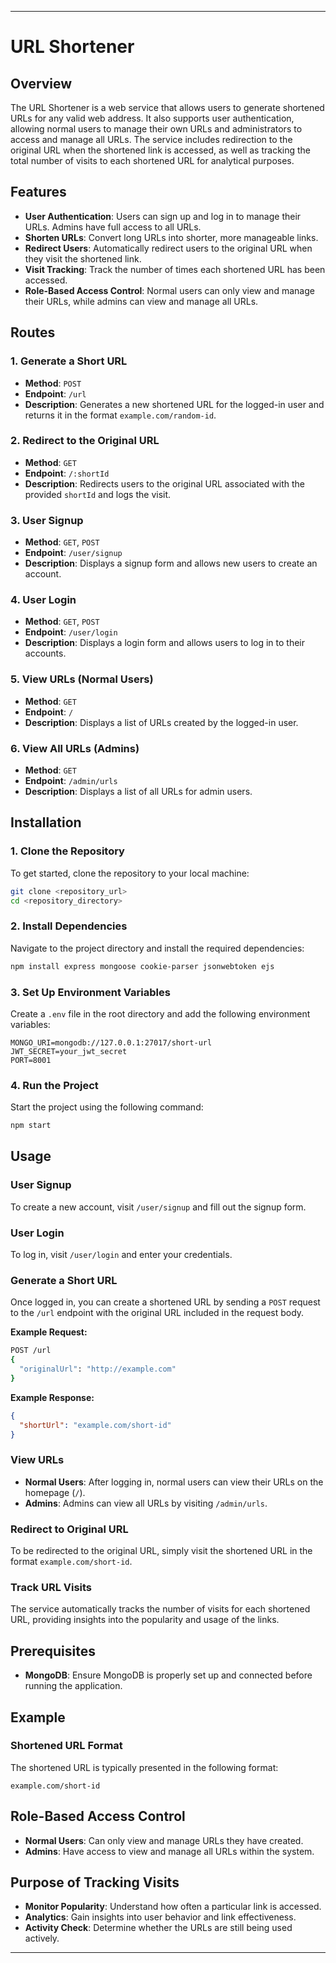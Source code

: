 

---

# URL Shortener

## Overview
The URL Shortener is a web service that allows users to generate shortened URLs for any valid web address. It also supports user authentication, allowing normal users to manage their own URLs and administrators to access and manage all URLs. The service includes redirection to the original URL when the shortened link is accessed, as well as tracking the total number of visits to each shortened URL for analytical purposes.

## Features
- **User Authentication**: Users can sign up and log in to manage their URLs. Admins have full access to all URLs.
- **Shorten URLs**: Convert long URLs into shorter, more manageable links.
- **Redirect Users**: Automatically redirect users to the original URL when they visit the shortened link.
- **Visit Tracking**: Track the number of times each shortened URL has been accessed.
- **Role-Based Access Control**: Normal users can only view and manage their URLs, while admins can view and manage all URLs.

## Routes

### 1. Generate a Short URL
- **Method**: `POST`
- **Endpoint**: `/url`
- **Description**: Generates a new shortened URL for the logged-in user and returns it in the format `example.com/random-id`.

### 2. Redirect to the Original URL
- **Method**: `GET`
- **Endpoint**: `/:shortId`
- **Description**: Redirects users to the original URL associated with the provided `shortId` and logs the visit.

### 3. User Signup
- **Method**: `GET`, `POST`
- **Endpoint**: `/user/signup`
- **Description**: Displays a signup form and allows new users to create an account.

### 4. User Login
- **Method**: `GET`, `POST`
- **Endpoint**: `/user/login`
- **Description**: Displays a login form and allows users to log in to their accounts.

### 5. View URLs (Normal Users)
- **Method**: `GET`
- **Endpoint**: `/`
- **Description**: Displays a list of URLs created by the logged-in user.

### 6. View All URLs (Admins)
- **Method**: `GET`
- **Endpoint**: `/admin/urls`
- **Description**: Displays a list of all URLs for admin users.

## Installation

### 1. Clone the Repository
To get started, clone the repository to your local machine:
```sh
git clone <repository_url>
cd <repository_directory>
```

### 2. Install Dependencies
Navigate to the project directory and install the required dependencies:
```sh
npm install express mongoose cookie-parser jsonwebtoken ejs
```

### 3. Set Up Environment Variables
Create a `.env` file in the root directory and add the following environment variables:
```
MONGO_URI=mongodb://127.0.0.1:27017/short-url
JWT_SECRET=your_jwt_secret
PORT=8001
```

### 4. Run the Project
Start the project using the following command:
```sh
npm start
```

## Usage

### User Signup
To create a new account, visit `/user/signup` and fill out the signup form.

### User Login
To log in, visit `/user/login` and enter your credentials.

### Generate a Short URL
Once logged in, you can create a shortened URL by sending a `POST` request to the `/url` endpoint with the original URL included in the request body.

**Example Request:**
```sh
POST /url
{
  "originalUrl": "http://example.com"
}
```

**Example Response:**
```json
{
  "shortUrl": "example.com/short-id"
}
```

### View URLs
- **Normal Users**: After logging in, normal users can view their URLs on the homepage (`/`).
- **Admins**: Admins can view all URLs by visiting `/admin/urls`.

### Redirect to Original URL
To be redirected to the original URL, simply visit the shortened URL in the format `example.com/short-id`.

### Track URL Visits
The service automatically tracks the number of visits for each shortened URL, providing insights into the popularity and usage of the links.

## Prerequisites

- **MongoDB**: Ensure MongoDB is properly set up and connected before running the application.

## Example

### Shortened URL Format
The shortened URL is typically presented in the following format:
```
example.com/short-id
```

## Role-Based Access Control

- **Normal Users**: Can only view and manage URLs they have created.
- **Admins**: Have access to view and manage all URLs within the system.

## Purpose of Tracking Visits

- **Monitor Popularity**: Understand how often a particular link is accessed.
- **Analytics**: Gain insights into user behavior and link effectiveness.
- **Activity Check**: Determine whether the URLs are still being used actively.

---
